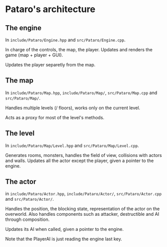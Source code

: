 # Pataro's architecture

## The engine

In `include/Pataro/Engine.hpp` and `src/Pataro/Engine.cpp`.

In charge of the controls, the map, the player. Updates and renders the game (map + player + GUI).

Updates the player separetly from the map.

## The map

In `include/Pataro/Map.hpp`, `include/Pataro/Map/`, `src/Pataro/Map.cpp` and `src/Pataro/Map/`.

Handles multiple levels (/ floors), works only on the current level.

Acts as a proxy for most of the level's methods.

## The level

In `include/Pataro/Map/Level.hpp` and `src/Pataro/Map/Level.cpp`.

Generates rooms, monsters, handles the field of view, collisions with actors and walls. Updates all the actor except the player, given a pointer to the engine.

## The actor

in `include/Pataro/Actor.hpp`, `include/Pataro/Actor/`, `src/Pataro/Actor.cpp` and `src/Pataro/Actor/`.

Handles the position, the blocking state, representation of the actor on the overworld. Also handles components such as attacker, destructible and AI through composition.

Updates its AI when called, given a pointer to the engine.

Note that the PlayerAI is just reading the engine last key.
